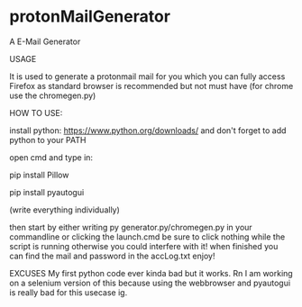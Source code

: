 # protonMailGenerator
A E-Mail Generator



USAGE

It is used to generate a protonmail mail for you which you can fully access
Firefox as standard browser is recommended but not must have (for chrome use the chromegen.py)



HOW TO USE:

install python: https://www.python.org/downloads/
and don't forget to add python to your PATH

open cmd and type in:
  
  pip install Pillow
  
  pip install pyautogui

(write everything individually)

then start by either writing py generator.py/chromegen.py in your commandline or 
clicking the launch.cmd
be sure to click nothing while the script is running otherwise you could interfere with it!
when finished you can find the mail and password in the accLog.txt
enjoy!

EXCUSES
My first python code ever kinda bad but it works. Rn I am working on a selenium version of this because using the webbrowser and pyautogui is really bad for this usecase ig.
